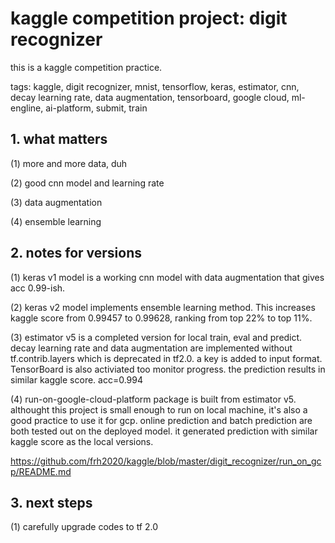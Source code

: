 # kaggle competition project: digit recognizer
this is a kaggle competition practice.

tags: kaggle, digit recognizer, mnist, tensorflow, keras, estimator, cnn, decay learning rate, data augmentation, tensorboard, google cloud, ml-engline, ai-platform, submit, train 

## 1. what matters

 (1) more and more data, duh

 (2) good cnn model and learning rate

 (3) data augmentation

 (4) ensemble learning

## 2. notes for versions


(1) keras v1 model is a working cnn model with data augmentation that gives acc 0.99-ish. 

(2) keras v2 model implements ensemble learning method. This increases kaggle score from 0.99457 to 0.99628, ranking from top 22% to top 11%.

(3) estimator v5 is a completed version for local train, eval and predict. decay learning rate and data augmentation are implemented without tf.contrib.layers which is deprecated in tf2.0. a key is added to input format. TensorBoard is also activiated too monitor progress. the prediction results in similar kaggle score. acc=0.994

(4) run-on-google-cloud-platform package is built from estimator v5. althought this project is small enough to run on local machine, it's also a good practice to use it for gcp. online prediction and batch prediction are both tested out on the deployed model. it generated prediction with similar kaggle score as the local versions.

https://github.com/frh2020/kaggle/blob/master/digit_recognizer/run_on_gcp/README.md

## 3. next steps

(1) carefully upgrade codes to tf 2.0 
